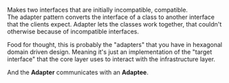 Makes two interfaces that are initially incompatible, compatible.  
The adapter pattern converts the interface of a class to another interface that the clients expect.
Adapter lets the classes work together, that couldn't otherwise because of incompatible interfaces.

Food for thought, this is probably the "adapters" that you have in hexagonal domain driven design.
Meaning it's just an implementation of the "target interface" that the core layer uses to interact with the infrastructure layer.

And the **Adapter** communicates with an **Adaptee**.